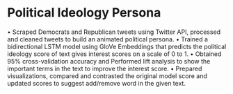 # Political Ideology Persona

•  Scraped Democrats and Republican tweets using Twitter API, processed and cleaned tweets to build an animated political persona.
•  Trained a bidirectional LSTM model using GloVe Embeddings that predicts the political ideology score of text gives interest scores on a scale of 0 to 1. 
•  Obtained 95% cross-validation accuracy and Performed lift analysis to show the important terms in the text to improve the interest score. 
•  Prepared visualizations, compared and contrasted the original model score and updated scores to suggest add/remove word in the given text.

